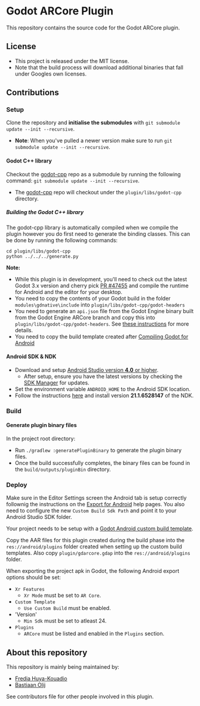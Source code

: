 # Godot ARCore Plugin

This repository contains the source code for the Godot ARCore plugin.

## License

- This project is released under the MIT license.
- Note that the build process will download additional binaries that fall under Googles own licenses.

## Contributions

### Setup

Clone the repository and **initialise the submodules** with `git submodule update --init --recursive`.
  - **Note**: When you've pulled a newer version make sure to run `git submodule update --init --recursive`.

#### Godot C++ library
Checkout the [godot-cpp](https://github.com/GodotNativeTools/godot-cpp) repo as a submodule by running the following command: `git submodule update --init --recursive`.
  - The [godot-cpp](https://github.com/GodotNativeTools/godot-cpp) repo will checkout under the `plugin/libs/godot-cpp` directory.

##### Building the Godot C++ library
The godot-cpp library is automatically compiled when we compile the plugin however you do first need to generate the binding classes. This can be done by running the following commands:
```
cd plugin/libs/godot-cpp
python ../../../generate.py
```

**Note:**
- While this plugin is in development, you'll need to check out the latest Godot 3.x version and cherry pick [PR #47455](https://github.com/godotengine/godot/pull/47455) and compile the runtime for Android and the editor for your desktop.
- You need to copy the contents of your Godot build in the folder `modules\gdnative\include` into `plugin/libs/godot-cpp/godot-headers`
- You need to generate an `api.json` file from the Godot Engine binary built from the Godot Engine ARCore branch and copy this into `plugin/libs/godot-cpp/godot-headers`. See [these instructions](https://github.com/godotengine/godot-cpp/tree/3.4#updating-the-apijson-file) for more details.
- You need to copy the build template created after [Compiling Godot for Android](https://docs.godotengine.org/en/3.4/development/compiling/compiling_for_android.html)

#### Android SDK & NDK
- Download and setup [Android Studio version **4.0** or higher](https://developer.android.com/studio).
  - After setup, ensure you have the latest versions by checking the [SDK Manager](https://developer.android.com/studio/intro/update.html#sdk-manager) for updates.
- Set the environment variable `ANDROID_HOME` to the Android SDK location.
- Follow the instructions [here](https://developer.android.com/studio/projects/install-ndk#specific-version) and install version **21.1.6528147** of the NDK.

### Build

#### Generate plugin binary files
In the project root directory:
 - Run `./gradlew :generatePluginBinary` to generate the plugin binary files.
 - Once the build successfully completes, the binary files can be found in the `build/outputs/pluginBin` directory.

### Deploy

Make sure in the Editor Settings screen the Android tab is setup correctly follownig the instructions on the [Export for Android](https://docs.godotengine.org/en/3.4/getting_started/workflow/export/exporting_for_android.html) help pages.
You also need to configure the new `Custom Build Sdk Path` and point it to your Android Studio SDK folder.

Your project needs to be setup with a [Godot Android custom build template](https://docs.godotengine.org/en/3.4/getting_started/workflow/export/android_custom_build.html).

Copy the AAR files for this plugin created during the build phase into the `res://android/plugins` folder created when setting up the custom build templates.
Also copy `plugin/gdarcore.gdap` into the `res://android/plugins` folder.

When exporting the project apk in Godot, the following Android export options should be set:
- `Xr Features`
  - `Xr Mode` must be set to `AR Core`.
- `Custom Template`
  - `Use Custom Build` must be enabled.
- 'Version'
  - `Min Sdk` must be set to atleast 24.
- `Plugins`
  -  `ARCore` must be listed and enabled in the `Plugins` section.

## About this repository

This repository is mainly being maintained by:
- [Fredia Huya-Kouadio](https://github.com/m4gr3d)
- [Bastiaan Olij](https://github.com/BastiaanOlij)

See contributors file for other people involved in this plugin.
